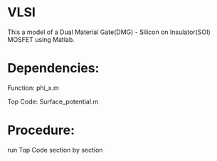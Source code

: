 # VLSI
This a model of a Dual Material Gate(DMG) - Silicon on Insulator(SOI) MOSFET using Matlab.

# Dependencies:
Function: phi_x.m

Top Code: Surface_potential.m
# Procedure:
run Top Code section by section

